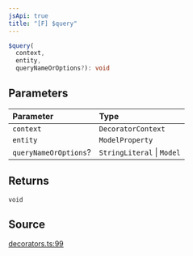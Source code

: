 ```yaml
---
jsApi: true
title: "[F] $query"
---
```


```ts
$query(
  context,
  entity,
  queryNameOrOptions?): void
```

## Parameters

| Parameter             | Type                       |
| :-------------------- | :------------------------- |
| `context`             | `DecoratorContext`         |
| `entity`              | `ModelProperty`            |
| `queryNameOrOptions`? | `StringLiteral` \| `Model` |

## Returns

`void`

## Source

[decorators.ts:99](https://github.com/markcowl/cadl/blob/1a6d2b70/packages/http/src/decorators.ts#L99)
